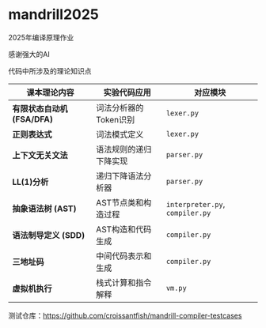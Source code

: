 # mandrill2025
2025年编译原理作业

感谢强大的AI

代码中所涉及的理论知识点

| 课本理论内容                 | 实验代码应用           | 对应模块                        |
| ---------------------------- | ---------------------- | ------------------------------- |
| **有限状态自动机 (FSA/DFA)** | 词法分析器的Token识别  | `lexer.py`                      |
| **正则表达式**               | 词法模式定义           | `lexer.py`                      |
| **上下文无关文法**           | 语法规则的递归下降实现 | `parser.py`                     |
| **LL(1)分析**                | 递归下降语法分析器     | `parser.py`                     |
| **抽象语法树 (AST)**         | AST节点类和构造过程    | `interpreter.py`, `compiler.py` |
| **语法制导定义 (SDD)**       | AST构造和代码生成      | `compiler.py`                   |
| **三地址码**                 | 中间代码表示和生成     | `compiler.py`                   |
| **虚拟机执行**               | 栈式计算和指令解释     | `vm.py`                         |

测试仓库：https://github.com/croissantfish/mandrill-compiler-testcases
